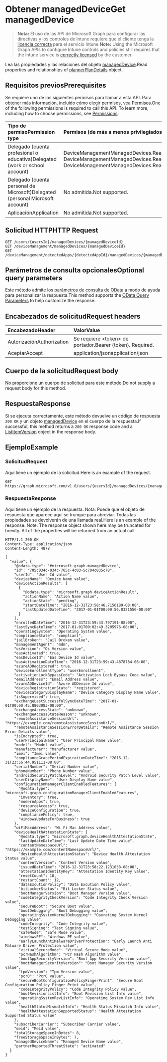 # <a name="get-manageddevice"></a><span data-ttu-id="fb589-101">Obtener managedDevice</span><span class="sxs-lookup"><span data-stu-id="fb589-101">Get managedDevice</span></span>

> <span data-ttu-id="fb589-102">**Nota:** El uso de las API de Microsoft Graph para configurar las directivas y los controles de Intune requiere que el cliente tenga la [licencia correcta](https://go.microsoft.com/fwlink/?linkid=839381) para el servicio Intune.</span><span class="sxs-lookup"><span data-stu-id="fb589-102">**Note:** Using the Microsoft Graph APIs to configure Intune controls and policies still requires that the Intune service is [correctly licensed](https://go.microsoft.com/fwlink/?linkid=839381) by the customer.</span></span>

<span data-ttu-id="fb589-103">Lea las propiedades y las relaciones del objeto [managedDevice](../resources/intune_devices_manageddevice.md).</span><span class="sxs-lookup"><span data-stu-id="fb589-103">Read properties and relationships of [plannerPlanDetails](../resources/intune_devices_manageddevice.md) object.</span></span>
## <a name="prerequisites"></a><span data-ttu-id="fb589-104">Requisitos previos</span><span class="sxs-lookup"><span data-stu-id="fb589-104">Prerequisites</span></span>
<span data-ttu-id="fb589-p101">Se requiere uno de los siguientes permisos para llamar a esta API. Para obtener más información, incluido cómo elegir permisos, vea [Permisos](../../../concepts/permissions_reference.md).</span><span class="sxs-lookup"><span data-stu-id="fb589-p101">One of the following permissions is required to call this API. To learn more, including how to choose permissions, see [Permissions](../../../concepts/permissions_reference.md).</span></span>

|<span data-ttu-id="fb589-107">Tipo de permiso</span><span class="sxs-lookup"><span data-stu-id="fb589-107">Permission type</span></span>|<span data-ttu-id="fb589-108">Permisos (de más a menos privilegiados)</span><span class="sxs-lookup"><span data-stu-id="fb589-108">Permissions (from least to most privileged)</span></span>|
|:---|:---|
|<span data-ttu-id="fb589-109">Delegado (cuenta profesional o educativa)</span><span class="sxs-lookup"><span data-stu-id="fb589-109">Delegated (work or school account)</span></span>|<span data-ttu-id="fb589-110">DeviceManagementManagedDevices.ReadWrite.All, DeviceManagementManagedDevices.Read.All</span><span class="sxs-lookup"><span data-stu-id="fb589-110">DeviceManagementManagedDevices.ReadWrite.All, DeviceManagementManagedDevices.Read.All</span></span>|
|<span data-ttu-id="fb589-111">Delegado (cuenta personal de Microsoft)</span><span class="sxs-lookup"><span data-stu-id="fb589-111">Delegated (personal Microsoft account)</span></span>|<span data-ttu-id="fb589-112">No admitida.</span><span class="sxs-lookup"><span data-stu-id="fb589-112">Not supported.</span></span>|
|<span data-ttu-id="fb589-113">Aplicación</span><span class="sxs-lookup"><span data-stu-id="fb589-113">Application</span></span>|<span data-ttu-id="fb589-114">No admitida.</span><span class="sxs-lookup"><span data-stu-id="fb589-114">Not supported.</span></span>|

## <a name="http-request"></a><span data-ttu-id="fb589-115">Solicitud HTTP</span><span class="sxs-lookup"><span data-stu-id="fb589-115">HTTP Request</span></span>
<!-- {
  "blockType": "ignored"
}
-->
``` http
GET /users/{usersId}/managedDevices/{managedDeviceId}
GET /deviceManagement/managedDevices/{managedDeviceId}
GET /deviceManagement/detectedApps/{detectedAppId}/managedDevices/{managedDeviceId}
```

## <a name="optional-query-parameters"></a><span data-ttu-id="fb589-116">Parámetros de consulta opcionales</span><span class="sxs-lookup"><span data-stu-id="fb589-116">Optional query parameters</span></span>
<span data-ttu-id="fb589-117">Este método admite los [parámetros de consulta de OData](https://developer.microsoft.com/es-ES/graph/docs/overview/query_parameters) a modo de ayuda para personalizar la respuesta.</span><span class="sxs-lookup"><span data-stu-id="fb589-117">This method supports the [OData Query Parameters](https://developer.microsoft.com/es-ES/graph/docs/overview/query_parameters) to help customize the response.</span></span>
## <a name="request-headers"></a><span data-ttu-id="fb589-118">Encabezados de solicitud</span><span class="sxs-lookup"><span data-stu-id="fb589-118">Request headers</span></span>
|<span data-ttu-id="fb589-119">Encabezado</span><span class="sxs-lookup"><span data-stu-id="fb589-119">Header</span></span>|<span data-ttu-id="fb589-120">Valor</span><span class="sxs-lookup"><span data-stu-id="fb589-120">Value</span></span>|
|:---|:---|
|<span data-ttu-id="fb589-121">Autorización</span><span class="sxs-lookup"><span data-stu-id="fb589-121">Authorization</span></span>|<span data-ttu-id="fb589-122">Se requiere &lt;token&gt; de portador.</span><span class="sxs-lookup"><span data-stu-id="fb589-122">Bearer {token}. Required.</span></span>|
|<span data-ttu-id="fb589-123">Aceptar</span><span class="sxs-lookup"><span data-stu-id="fb589-123">Accept</span></span>|<span data-ttu-id="fb589-124">application/json</span><span class="sxs-lookup"><span data-stu-id="fb589-124">application/json</span></span>|

## <a name="request-body"></a><span data-ttu-id="fb589-125">Cuerpo de la solicitud</span><span class="sxs-lookup"><span data-stu-id="fb589-125">Request body</span></span>
<span data-ttu-id="fb589-126">No proporcione un cuerpo de solicitud para este método.</span><span class="sxs-lookup"><span data-stu-id="fb589-126">Do not supply a request body for this method.</span></span>

## <a name="response"></a><span data-ttu-id="fb589-127">Respuesta</span><span class="sxs-lookup"><span data-stu-id="fb589-127">Response</span></span>
<span data-ttu-id="fb589-128">Si se ejecuta correctamente, este método devuelve un código de respuesta `200 OK` y un objeto [managedDevice](../resources/intune_devices_manageddevice.md) en el cuerpo de la respuesta.</span><span class="sxs-lookup"><span data-stu-id="fb589-128">If successful, this method returns a `200 OK` response code and a [ListItemVersion](../resources/intune_devices_manageddevice.md) object in the response body.</span></span>

## <a name="example"></a><span data-ttu-id="fb589-129">Ejemplo</span><span class="sxs-lookup"><span data-stu-id="fb589-129">Example</span></span>
### <a name="request"></a><span data-ttu-id="fb589-130">Solicitud</span><span class="sxs-lookup"><span data-stu-id="fb589-130">Request</span></span>
<span data-ttu-id="fb589-131">Aquí tiene un ejemplo de la solicitud.</span><span class="sxs-lookup"><span data-stu-id="fb589-131">Here is an example of the request.</span></span>
``` http
GET https://graph.microsoft.com/v1.0/users/{usersId}/managedDevices/{managedDeviceId}
```

### <a name="response"></a><span data-ttu-id="fb589-132">Respuesta</span><span class="sxs-lookup"><span data-stu-id="fb589-132">Response</span></span>
<span data-ttu-id="fb589-p102">Aquí tiene un ejemplo de la respuesta. Nota: Puede que el objeto de respuesta que aparece aquí se trunque para abreviar. Todas las propiedades se devolverán de una llamada real.</span><span class="sxs-lookup"><span data-stu-id="fb589-p102">Here is an example of the response. Note: The response object shown here may be truncated for brevity. All of the properties will be returned from an actual call.</span></span>
``` http
HTTP/1.1 200 OK
Content-Type: application/json
Content-Length: 4878

{
  "value": {
    "@odata.type": "#microsoft.graph.managedDevice",
    "id": "705c034c-034c-705c-4c03-5c704c035c70",
    "userId": "User Id value",
    "deviceName": "Device Name value",
    "deviceActionResults": [
      {
        "@odata.type": "microsoft.graph.deviceActionResult",
        "actionName": "Action Name value",
        "actionState": "pending",
        "startDateTime": "2016-12-31T23:58:46.7156189-08:00",
        "lastUpdatedDateTime": "2017-01-01T00:00:56.8321556-08:00"
      }
    ],
    "enrolledDateTime": "2016-12-31T23:59:43.797191-08:00",
    "lastSyncDateTime": "2017-01-01T00:02:49.3205976-08:00",
    "operatingSystem": "Operating System value",
    "complianceState": "compliant",
    "jailBroken": "Jail Broken value",
    "managementAgent": "mdm",
    "osVersion": "Os Version value",
    "easActivated": true,
    "easDeviceId": "Eas Device Id value",
    "easActivationDateTime": "2016-12-31T23:59:43.4878784-08:00",
    "azureADRegistered": true,
    "deviceEnrollmentType": "userEnrollment",
    "activationLockBypassCode": "Activation Lock Bypass Code value",
    "emailAddress": "Email Address value",
    "azureADDeviceId": "Azure ADDevice Id value",
    "deviceRegistrationState": "registered",
    "deviceCategoryDisplayName": "Device Category Display Name value",
    "isSupervised": true,
    "exchangeLastSuccessfulSyncDateTime": "2017-01-01T00:00:45.8803083-08:00",
    "exchangeAccessState": "unknown",
    "exchangeAccessStateReason": "unknown",
    "remoteAssistanceSessionUrl": "https://example.com/remoteAssistanceSessionUrl/",
    "remoteAssistanceSessionErrorDetails": "Remote Assistance Session Error Details value",
    "isEncrypted": true,
    "userPrincipalName": "User Principal Name value",
    "model": "Model value",
    "manufacturer": "Manufacturer value",
    "imei": "Imei value",
    "complianceGracePeriodExpirationDateTime": "2016-12-31T23:56:44.951111-08:00",
    "serialNumber": "Serial Number value",
    "phoneNumber": "Phone Number value",
    "androidSecurityPatchLevel": "Android Security Patch Level value",
    "userDisplayName": "User Display Name value",
    "configurationManagerClientEnabledFeatures": {
      "@odata.type": "microsoft.graph.configurationManagerClientEnabledFeatures",
      "inventory": true,
      "modernApps": true,
      "resourceAccess": true,
      "deviceConfiguration": true,
      "compliancePolicy": true,
      "windowsUpdateForBusiness": true
    },
    "wiFiMacAddress": "Wi Fi Mac Address value",
    "deviceHealthAttestationState": {
      "@odata.type": "microsoft.graph.deviceHealthAttestationState",
      "lastUpdateDateTime": "Last Update Date Time value",
      "contentNamespaceUrl": "https://example.com/contentNamespaceUrl/",
      "deviceHealthAttestationStatus": "Device Health Attestation Status value",
      "contentVersion": "Content Version value",
      "issuedDateTime": "2016-12-31T23:58:22.1231038-08:00",
      "attestationIdentityKey": "Attestation Identity Key value",
      "resetCount": 10,
      "restartCount": 12,
      "dataExcutionPolicy": "Data Excution Policy value",
      "bitLockerStatus": "Bit Locker Status value",
      "bootManagerVersion": "Boot Manager Version value",
      "codeIntegrityCheckVersion": "Code Integrity Check Version value",
      "secureBoot": "Secure Boot value",
      "bootDebugging": "Boot Debugging value",
      "operatingSystemKernelDebugging": "Operating System Kernel Debugging value",
      "codeIntegrity": "Code Integrity value",
      "testSigning": "Test Signing value",
      "safeMode": "Safe Mode value",
      "windowsPE": "Windows PE value",
      "earlyLaunchAntiMalwareDriverProtection": "Early Launch Anti Malware Driver Protection value",
      "virtualSecureMode": "Virtual Secure Mode value",
      "pcrHashAlgorithm": "Pcr Hash Algorithm value",
      "bootAppSecurityVersion": "Boot App Security Version value",
      "bootManagerSecurityVersion": "Boot Manager Security Version value",
      "tpmVersion": "Tpm Version value",
      "pcr0": "Pcr0 value",
      "secureBootConfigurationPolicyFingerPrint": "Secure Boot Configuration Policy Finger Print value",
      "codeIntegrityPolicy": "Code Integrity Policy value",
      "bootRevisionListInfo": "Boot Revision List Info value",
      "operatingSystemRevListInfo": "Operating System Rev List Info value",
      "healthStatusMismatchInfo": "Health Status Mismatch Info value",
      "healthAttestationSupportedStatus": "Health Attestation Supported Status value"
    },
    "subscriberCarrier": "Subscriber Carrier value",
    "meid": "Meid value",
    "totalStorageSpaceInBytes": 8,
    "freeStorageSpaceInBytes": 7,
    "managedDeviceName": "Managed Device Name value",
    "partnerReportedThreatState": "activated"
  }
}
```



